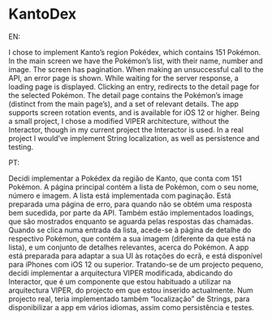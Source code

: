 # KantoDex

EN:

I chose to implement Kanto’s region Pokédex, which contains 151 Pokémon.
In the main screen we have the Pokémon’s list, with their name, number and image.
The screen has pagination. When making an unsuccessful call to the API, an error page is shown.
While waiting for the server response, a loading page is displayed.
Clicking an entry, redirects to the detail page for the selected Pokémon.
The detail page contains the Pokémon’s image (distinct from the main page’s), and a set of relevant details.
The app supports screen rotation events, and is available for iOS 12 or higher.
Being a small project, I chose a modified VIPER architecture, without the Interactor, though in my current project the Interactor is used.
In a real project I would’ve implement String localization, as well as persistence and testing.

PT:

Decidi implementar a Pokédex da região de Kanto, que conta com 151 Pokémon.
A página principal contém a lista de Pokémon, com o seu nome, número e imagem.
A lista está implementada com paginação. Está preparada uma página de erro, para quando não se obtém uma resposta bem sucedida, por parte da API.
Também estão implementados loadings, que são mostrados enquanto se aguarda pelas respostas das chamadas.
Quando se clica numa entrada da lista, acede-se à página de detalhe do respectivo Pokémon, que contém a sua imagem (diferente da que está na lista), e um conjunto de detalhes relevantes, acerca do Pokémon.
A app está preparada para adaptar a sua UI às rotações do ecrã, e está disponível para iPhones com iOS 12 ou superior.
Tratando-se de um projecto pequeno, decidi implementar a arquitectura VIPER modificada, abdicando do Interactor, que é um componente que estou habituado a utilizar na arquitectura VIPER, do projecto em que estou inserido actualmente.
Num projecto real, teria implementado também “localização” de Strings, para disponibilizar a app em vários idiomas, assim como persistência e testes.
